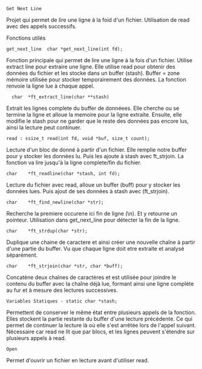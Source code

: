     Get Next Line

Projet qui permet de lire une ligne à la foid d'un fichier. 
Utilisation de read avec des appels successifs.

Fonctions utilés

    get_next_line  char	*get_next_line(int fd);
Fonction principale qui permet de lire une ligne à la fois d'un fichier. 
Utilise extract line pour extraire une ligne.
Elle utilise read pour obtenir des données du fichier et les stocke dans un buffer (stash).
Buffer = zone mémoire utilisée pour stocker temporairement des données. 
La fonction renvoie la ligne lue à chaque appel.
    
      char	*ft_extract_line(char **stash)
Extrait les lignes complete du buffer de donnéees. Elle cherche ou se termine la ligne et alloue la memoire pour la ligne extraite. Ensuite, elle modifie le stash pour ne garder que le reste des données pas encore lus, ainsi la lecture peut continuer.

    read : ssize_t read(int fd, void *buf, size_t count);
Lecture d'un bloc de donné à partir d'un fichier. Elle remplie notre buffer pour y stocker les données lu. 
Puis les ajoute à stash avec ft_strjoin. La fonction va lire jusqu'à la ligne complete/fin du fichier.

    char	*ft_readline(char *stash, int fd);
Lecture du fichier avec read, alloue un buffer (buff) pour y stocker les données lues. Puis ajout de ses données à stash avec (ft_strjoin).

    char	*ft_find_newline(char *str);
Recherche la premiere occurene ici fin de ligne (\n). Et y retourne un pointeur. Utilisation dans get_next_line pour détecter la fin de la ligne.

    char	*ft_strdup(char *str);
Duplique une chaine de caractere et ainsi créer une nouvelle chaîne à partir d'une partie du buffer. Vu que chaque ligne doit etre extraite et analysé séparément.

    char	*ft_strjoin(char *str, char *buff);
Concatène deux chaînes de caractères et est utilisée pour joindre le contenu du buffer avec la chaîne déjà lue, formant ainsi une ligne complète au fur et à mesure des lectures successives.


 
    Variables Statiques - static char *stash;
Permettent de conserver le même état entre plusieurs appels de la fonction. Elles stockent la partie restante du buffer d'une lecture précédente. 
Ce qui permet de continuer la lecture là où elle s'est arrêtée lors de l'appel suivant. 
Nécessaire car read ne lit que par blocs, et les lignes peuvent s'étendre sur plusieurs appels à read.
    
    Open
Permet d'ouvrir un fichier en lecture avant d'utiliser read.
